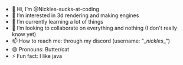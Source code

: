 - 👋 Hi, I’m @Nickles-sucks-at-coding
- 👀 I’m interested in 3d rendering and making engines
- 🌱 I’m currently learning a lot of things
- 💞️ I’m looking to collaborate on everything and nothing (I don't really know yet)
- 📫 How to reach me: through my discord (username: "\__nickles__")
- 😄 Pronouns: Butter/cat
- ⚡ Fun fact: I like java
